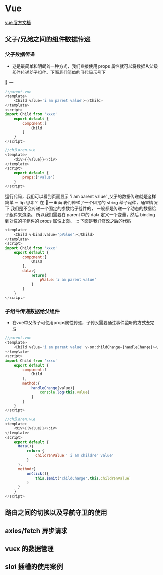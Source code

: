 # Vue

[vue 官方文档](https://cn.vuejs.org/)

## 父子/兄弟之间的组件数据传递

### 父子数据传递

- 这是最简单和明朗的一种方式，我们直接使用 props 属性就可以将数据从父级组件传递给子组件。下面我们简单的用代码示例下

🌰 一

```js
//parent.vue
<template>
    <Child value='i am parent value'></Child>
</template>
<script>
import Child from 'xxxx'
    export default {
        component:[
            Child
        ]
    }
</script>
```

```js
//children.vue
<template>
    <div>{{value}}</div>
</template>
<script>
    export default {
        props:['value']
    }
</script>
```

运行代码，我们可以看到页面显示 'i am parent value' ,父子的数据传递就是这样简单
::: tip 思考？
在 🌰 一里面 我们传递了一个固定的 string 给子组件，通常情况下 我们是不会传递一个固定的参数给子组件的，
一般都是传递一个动态的数据给子组件来渲染。
所以我们需要在 parent 中的 data 定义一个变量，然后 binding 到对应的子组件的 props 属性上面。
:::
下面是我们修改之后的代码

```js
<template>
    <Child v-bind:value="pValue"></Child>
</template>
<script>
import Child from 'xxxx'
    export default {
        component:[
            Child
        ],
        data:{
            return{
                pValue:'i am parent value'
            }
        }
    }
</script>
```

### 子组件传递数据给父组件
- 在vue中父传子可使用props属性传递，子传父需要通过事件监听的方式去完成

```js
//parent.vue
<template>
    <Child value='i am parent value' v-on:childChange={handleChange}></Child>
</template>
<script>
import Child from 'xxxx'
    export default {
        component:[
            Child
        ],
        method:{
            handleChange(value){
                console.log(this.value)
            }
        }
    }
</script>
```
```js
//children.vue
<template>
    <div>{{value}}</div>
</template>
<script>
    export default {
      data(){
          return {
              childrenValue:' i am children value'
          }
      },
      method:{
          onClick(){
              this.$emit('childChange',this.childrenValue)
          }
      }
    }
</script>
```





## 路由之间的切换以及导航守卫的使用

## axios/fetch 异步请求

## vuex 的数据管理

## slot 插槽的使用案例

